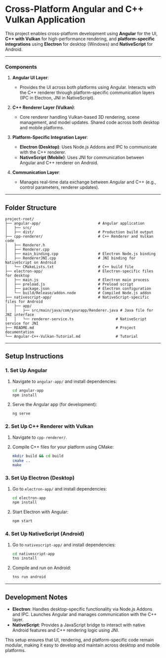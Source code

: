 
# Cross-Platform Angular and C++ Vulkan Application

This project enables cross-platform development using **Angular** for the UI, **C++ with Vulkan** for high-performance rendering, and **platform-specific integrations** using **Electron** for desktop (Windows) and **NativeScript** for Android.

---

### Components

1. **Angular UI Layer**:
   - Provides the UI across both platforms using Angular. Interacts with the C++ renderer through platform-specific communication layers (IPC in Electron, JNI in NativeScript).

2. **C++ Renderer Layer (Vulkan)**:
   - Core renderer handling Vulkan-based 3D rendering, scene management, and model updates. Shared code across both desktop and mobile platforms.

3. **Platform-Specific Integration Layer**:
   - **Electron (Desktop)**: Uses Node.js Addons and IPC to communicate with the C++ renderer.
   - **NativeScript (Mobile)**: Uses JNI for communication between Angular and C++ renderer on Android.

4. **Communication Layer**:
   - Manages real-time data exchange between Angular and C++ (e.g., control parameters, renderer updates).

---

## Folder Structure

```plaintext
project-root/
├── angular-app/                          # Angular application
│   ├── src/
│   ├── dist/                             # Production build output
├── cpp-renderer/                         # C++ Renderer and Vulkan code
│   ├── Renderer.h
│   ├── Renderer.cpp
│   ├── main_binding.cpp                  # Electron Node.js binding
│   ├── RendererJNI.cpp                   # JNI binding for NativeScript on Android
│   └── CMakeLists.txt                    # C++ build file
├── electron-app/                         # Electron-specific files for desktop
│   ├── main.js                           # Electron main process
│   ├── preload.js                        # Preload script
│   ├── package.json                      # Electron configuration
│   └── build/Release/addon.node          # Compiled Node.js addon
├── nativescript-app/                     # NativeScript-specific files for Android
│   ├── app/
│   │   ├── src/main/java/com/yourapp/Renderer.java # Java file for JNI interface
│   │   └── renderer-service.ts                   # NativeScript service for JNI
├── README.md                                     # Project documentation
└── Angular-C++-Vulkan-Tutorial.md                # Tutorial
```

---

## Setup Instructions

### 1. Set Up Angular

1. Navigate to `angular-app/` and install dependencies:

   ```bash
   cd angular-app
   npm install
   ```

2. Serve the Angular app (for development):

   ```bash
   ng serve
   ```

### 2. Set Up C++ Renderer with Vulkan

1. Navigate to `cpp-renderer/`.
2. Compile C++ files for your platform using CMake:

   ```bash
   mkdir build && cd build
   cmake ..
   make
   ```

### 3. Set Up Electron (Desktop)

1. Go to `electron-app/` and install dependencies:

   ```bash
   cd electron-app
   npm install
   ```

2. Start Electron with Angular:

   ```bash
   npm start
   ```

### 4. Set Up NativeScript (Android)

1. Go to `nativescript-app/` and install dependencies:

   ```bash
   cd nativescript-app
   tns install
   ```

2. Compile and run on Android:

   ```bash
   tns run android
   ```

---

## Development Notes

- **Electron**: Handles desktop-specific functionality via Node.js Addons and IPC. Launches Angular and manages communication with the C++ layer.
- **NativeScript**: Provides a JavaScript bridge to interact with native Android features and C++ rendering logic using JNI.

This setup ensures that UI, rendering, and platform-specific code remain modular, making it easy to develop and maintain across desktop and mobile platforms.
